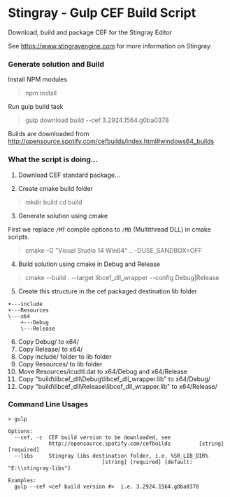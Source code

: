 Stingray - Gulp CEF Build Script
================================

Download, build and package CEF for the Stingray Editor

See https://www.stingrayengine.com for more information on Stingray.

### Generate solution and Build

Install NPM modules
> npm install

Run gulp build task
> gulp download build --cef 3.2924.1564.g0ba0378

Builds are downloaded from http://opensource.spotify.com/cefbuilds/index.html#windows64_builds

### What the script is doing...

1. Download CEF standard package...

2. Create cmake build folder
> mkdir build
> cd build

3. Generate solution using cmake

First we replace `/MT` compile options to `/MD` (Multithread DLL) in cmake scripts.

> cmake -G "Visual Studio 14 Win64" .. -DUSE_SANDBOX=OFF

4. Build solution using cmake in Debug and Release
> cmake --build . --target libcef_dll_wrapper --config Debug|Release

5. Create this structure in the cef packaged destination lib folder

```
+---include
+---Resources
\---x64
    +---Debug
    \---Release
```

6. Copy Debug/ to  x64/
7. Copy Release/ to  x64/
8. Copy include/ folder to lib folder
9. Copy Resources/ to lib folder
10. Move Resources/icudtl.dat to x64/Debug and x64/Release
11. Copy "build\libcef_dll\Debug\libcef_dll_wrapper.lib" to x64/Debug/
12. Copy "build\libcef_dll\Release\libcef_dll_wrapper.lib" to x64/Release/

### Command Line Usages

```
> gulp

Options:
  --cef, -c  CEF build version to be downloaded, see
             http://opensource.spotify.com/cefbuilds         [string] [required]
  --libs     Stingray libs destination folder, i.e. %SR_LIB_DIR%
                              [string] [required] [default: "E:\\stingray-libs"]

Examples:
  gulp --cef <cef build version #>  i.e. 3.2924.1564.g0ba0378
```
